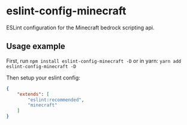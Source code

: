 # eslint-config-minecraft

ESLint configuration for the Minecraft bedrock scripting api.

## Usage example

First, run `npm install eslint-config-minecraft -D` or in yarn: `yarn add eslint-config-minecraft -D`

Then setup your eslint config:
```json
{
    "extends": [
        "eslint:recommended",
        "minecraft"
    ]
}
```